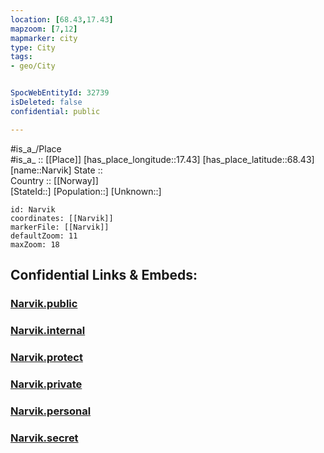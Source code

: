 ```yaml
---
location: [68.43,17.43] 
mapzoom: [7,12] 
mapmarker: city 
type: City
tags:
- geo/City


SpocWebEntityId: 32739
isDeleted: false
confidential: public

---
```

#is_a_/Place  
#is_a_ :: [[Place]] 
[has_place_longitude::17.43] 
[has_place_latitude::68.43] 
[name::Narvik] 
State ::  
Country :: [[Norway]]  
[StateId::] 
[Population::] 
[Unknown::] 


```leaflet
id: Narvik
coordinates: [[Narvik]] 
markerFile: [[Narvik]] 
defaultZoom: 11 
maxZoom: 18
```


## Confidential Links & Embeds: 

### [Narvik.public](/_public/\Earth\Continent\Europe\Europe~North\Norway\CityNarvik.public.md) 

### [Narvik.internal](/_internal/\Earth\Continent\Europe\Europe~North\Norway\CityNarvik.internal.md) 

### [Narvik.protect](/_protect/\Earth\Continent\Europe\Europe~North\Norway\CityNarvik.protect.md) 

### [Narvik.private](/_private/\Earth\Continent\Europe\Europe~North\Norway\CityNarvik.private.md) 

### [Narvik.personal](/_personal/\Earth\Continent\Europe\Europe~North\Norway\CityNarvik.personal.md) 

### [Narvik.secret](/_secret/\Earth\Continent\Europe\Europe~North\Norway\CityNarvik.secret.md)

